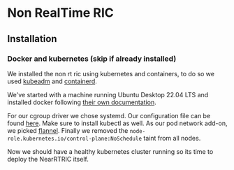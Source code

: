 # Non RealTime RIC

## Installation

### Docker and kubernetes (skip if already installed)

We installed the non rt ric using kubernetes and containers, to do so we used [kubeadm](https://kubernetes.io/docs/setup/production-environment/tools/kubeadm/install-kubeadm/) and [containerd](https://containerd.io/).

We've started with a machine running Ubuntu Desktop 22.04 LTS and installed docker following [their own documentation](https://docs.docker.com/engine/install/ubuntu/). 

For our cgroup driver we chose systemd. Our configuration file can be found [here](./config.yaml). Make sure to install kubectl as well. As our pod network add-on, we picked [flannel](https://github.com/flannel-io/flannel). Finally we removed the `node-role.kubernetes.io/control-plane:NoSchedule` taint from all nodes.

Now we should have a healthy kubernetes cluster running so its time to deploy the NearRTRIC itself.


<!--
missing details:
- clone it/dep repo
- run the chartsmuseum with `./dep/smo-install/scripts/layer-0/0-setup-charts-museum.sh`
- change all references of `kubectl` in `bin/deploy-nonrtric` for `minikube kubectl --`
- modify the recipe so it doesnt deploy the a1 simulator
- run `bin/deploy-nonrtric`
- profit
- undeploy by modifing `bin/undeploy-nonrtric` to use `minikube kubectl --` instead of `kubectl`
-->